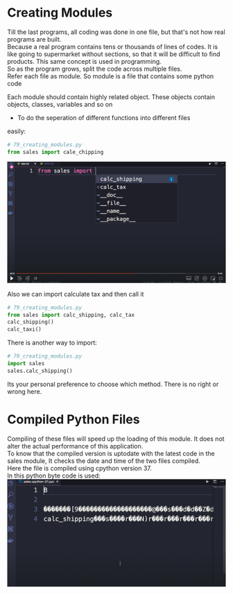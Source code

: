 # Creating Modules

Till the last programs, all coding
was done in one file, but that's
not how real programs are built.  
Because a real program contains
tens or thousands of lines of codes. 
It is like going to supermarket
without sections, so that it will
be difficult to find products. 
This same concept is used in programming.  
So as the program
grows, split the code across
multiple files.  
Refer each file as module. So
module is a file that contains some python code

Each module should contain highly related object. These objects contain objects, classes, variables and so on

- To do the seperation of different functions into different files

easily:
```python
# 79_creating_modules.py
from sales import cale_chipping
```
![syntax demo](/images/79_creating_modules.png)

Also we can import calculate tax
and then call it
```python
# 79_creating_modules.py
from sales import calc_shipping, calc_tax
calc_shipping()
calc_taxi()
```

There is another way to import:
```python
# 79_creating_modules.py
import sales
sales.calc_shipping()
```

Its your personal preference to choose which method. There is no right or wrong here.

# Compiled Python Files
Compiling of these files will speed up the loading of this module. It does not alter the actual performance of this application.  
To know that the compiled version is uptodate with the latest code in the sales module, It checks the date and time of the two files compiled.  
Here the file is compiled using cpython version 37.  
In this python byte code is used:
![syntax demo](/images/80_compiled_python_files.png)
